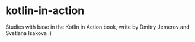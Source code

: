 # kotlin-in-action
Studies with base in the Kotlin in Action book, write by Dmitry Jemerov and Svetlana Isakova :)
